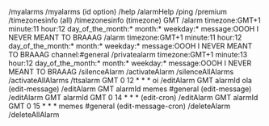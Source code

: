 /myalarms 
/myalarms (id option)
/help
/alarmHelp
/ping
/premium
/timezonesinfo (all)
/timezonesinfo (timezone) GMT
/alarm timezone:GMT+1 minute:11 hour:12 day_of_the_month:* month:* weekday:* message:OOOH I NEVER MEANT TO BRAAAG
/alarm timezone:GMT+1 minute:11 hour:12 day_of_the_month:* month:* weekday:* message:OOOH I NEVER MEANT TO BRAAAG channel:#general
/privatealarm timezone:GMT+1 minute:13 hour:12 day_of_the_month:* month:* weekday:* message:OOOH I NEVER MEANT TO BRAAAG
/silenceAlarm 
/activateAlarm
/silenceAllAlarms
/activateAllAlarms 
/ttsalarm GMT 0 12 * * * oi
/editAlarm GMT alarmId ola (edit-message)
/editAlarm GMT alarmId memes #general (edit-message)
/editAlarm GMT alarmId GMT 0 14 * * * (edit-cron)
/editAlarm GMT alarmId GMT 0 15 * * * memes #general (edit-message-cron)
/deleteAlarm
/deleteAllAlarm
